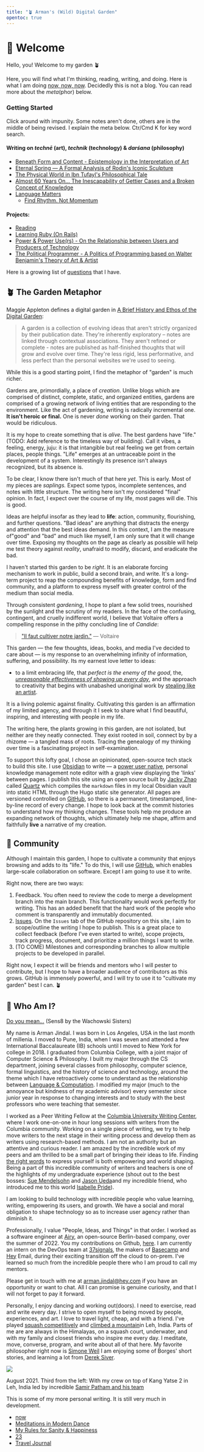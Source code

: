 ```yaml
---
title: "🪴 Arman's (Wild) Digital Garden"
opentoc: true
---
```


#  🌊 Welcome 

Hello, you! Welcome to my garden 🪴 

Here, you will find what I'm thinking, reading, writing, and doing. Here is what I am doing [now, now, now](digital-garden/Personal/now.md).  Decidedly this is not a blog. You can read more about the *meta*(phor) below. 

### Getting Started
Click around with impunity. Some notes aren't done, others are in the middle of being revised. I explain the meta below. Ctr/Cmd K for key word search. 

#### Writing on *technē* (art), *technik* (technology) & *darśana* (philosophy)
- [Beneath Form and Content - Epistemology in the Interpretation of Art](digital-garden/Beyond-Form-Content.md)
- [Eternal Spring — A Formal Analysis of Rodin's Iconic Sculpture ](digital-garden/Rodin/Eternal%20Spring%20—%20A%20Formal%20Analysis%20of%20Rodin.md)
- [The Physical World in Ibn Tufayl's Philosophical Tale](digital-garden/Ibn-Tufayl.md)
- [Almost 60 Years On... The Inescapability of Gettier Cases and a Broken Concept of Knowledge](digital-garden/The-Inescapability-of-Gettier%20Cases.md)
- [Language Matters](digital-garden/Language-Matters)
	- [Find Rhythm. Not Momentum](digital-garden/Rhythm-Not-Momentum.md)

#### Projects: 
-  [Reading](digital-garden/Reading%20&%20Books/Philosophy%20of%20Reading.md)
-  [Learning Ruby (On Rails)](digital-garden/Ruby.md) 
- [Power & Power Use(rs) - On the Relationship between Users and Producers of Technology](digital-garden/Independent%20Study/Power%20&%20Power%20User%20-%20Prospectus.md)
-  [The Political Programmer - A Politics of Programming based on Walter Benjamin's Theory of Art & Artist](work-in-progress/The-Political-Programmer.md)

Here is a growing list of [questions](digital-garden/Questions.md) that I have.


## 🪴 The Garden Metaphor 

Maggie Appleton defines a digital garden in [A Brief History and Ethos of the Digital Garden](https://maggieappleton.com/garden-history):

> A garden is a collection of evolving ideas that aren't strictly organized by their publication date. They're inherently exploratory – notes are linked through contextual associations. They aren't refined or complete - notes are published as half-finished thoughts that will grow and evolve over time. They're less rigid, less performative, and less perfect than the personal websites we're used to seeing.

While this is a good starting point, I find the metaphor of "garden" is much richer.

Gardens are, primordially, a place of *creation*. Unlike blogs which are comprised of distinct, complete, static, and organized entities, gardens are comprised of a growing network of living entities that are responding to the environment. Like the act of gardening, writing is radically incremental one. **It isn't heroic or final.**  One is never *done* working on their garden. That would be ridiculous. 

It is my hope to create something that is *alive*. The best gardens have "life." (TODO: Add reference to the timeless way of building). Call it vibes, a feeling, energy, juju: it is that intangible but real feeling we get from certain  places, people things. "Life" emerges at an untraceable point in the development of a system. Interestingly its presence isn't always recognized, but its absence is. 

To be clear, I know there isn't much of that here *yet*. This is early. Most of my pieces are *saplings.* Expect some typos, incomplete sentences, and notes with little structure. The writing here isn't my considered "final" opinion. In fact, I expect over the course of my life, most pages will die. This is good. 

Ideas are helpful insofar as they lead to **life**: action, community, flourishing, and further questions. "Bad ideas" are anything that distracts the energy and attention that the best ideas demand. In this context, I am the measure of"good" and "bad" and much like myself, I am only sure that it will change over time. Exposing my thoughts on the page as clearly as possible will help me test theory against *reality*, unafraid to modify, discard, and eradicate the bad.

I haven't started this garden to be *right*. It is an elaborate forcing mechanism to work in public, build a second brain, and write.  It's a long-term project to reap the compounding benefits of knowledge, form and find community, and a platform to express myself with greater control of the medium than social media. 

Through consistent *gardening*, I hope to plant a few solid trees, nourished by the sunlight and the scrutiny of my readers. In the face of the confusing, contingent, and cruelly indifferent world, I believe that Voltaire offers a compelling response in the pithy concluding line of *Candide*:

> [ "Il faut cultiver notre jardin."](https://www.theschooloflife.com/article/cultivate-own-garden-voltaire/)  — Voltaire

This garden — the few thoughts, ideas, books, and media I've decided to care about — is my response to an overwhelming infinity of information, suffering, and possibility. Its my earnest love letter to ideas:
- to a limit embracing life, that *perfect is the enemy of the good*, the, *[unreasonable effectiveness of showing up every day](https://typesense.org/blog/the-unreasonable-effectiveness-of-just-showing-up-everyday/)*, and the approach to creativity that begins with unabashed unoriginal work by [stealing like an artist](https://en.wikipedia.org/wiki/Steal_Like_an_Artist). 

It is a living polemic against finality. Cultivating this garden is an affirmation of my limited agency, and through it I seek to share what I find beautiful, inspiring, and interesting with people in my life. 

The writing here, the plants growing in this garden, are not isolated, but neither are they neatly connected. They exist rooted in soil, connect by by a rhizome — a tangled mass of roots. Tracing the genealogy of my thinking over time is a fascinating project in self-examination.

To support this lofty goal, I chose an opinionated, open-source tech stack to build this site. I use [Obsidian](https://obsidian.md/) to write — a [power user native](digital-garden/Independent%20Study/Power%20&%20Power%20User%20-%20Prospectus.md), personal knowledge management note editor with a graph view displaying the 'links' between pages. I publish this site using an open source built by [Jacky Zhao](https://jzhao.xyz/) called [Quartz](https://github.com/jackyzha0/quartz#quartz) which compiles the `markdown` files in my local Obsidian vault into static HTML through the Hugo static site generator. All pages are versioned controlled on [GitHub](https://github.com/armanjindal/armanjindal.github.io/commit/hugo), so there is a permanent, timestamped, line-by-line record of every change. I hope to look back at the commit histories to understand how my thinking changes. These tools help me produce an expanding network of thoughts, which ultimately help me shape, affirm and faithfully **live** a narrative of my creation. 


## 🚀 Community 
Although I maintain this garden, I hope to cultivate a community that enjoys browsing and adds to its "life."  To do this, I will use [GitHub](https://github.com/armanjindal/armanjindal.github.io), which enables large-scale collaboration on software. Except I am going to use it to write. 

Right now, there are two ways:
1. Feedback. You often need to review the code to merge a development branch into the main branch. This functionality would work perfectly for writing. This has an added benefit that the hard work of the people who comment is transparently and immutably documented. 
2. [Issues](https://github.com/armanjindal/armanjindal.github.io/issues). On the `Issues` tab of the GitHub repository on this site, I aim to scope/outline the writing I hope to publish. This is a great place to collect feedback (before I've even started to write), scope projects, track progress, document, and prioritize a million things I want to write. 
3. (TO COME) Milestones and corresponding branches to allow multiple projects to be developed in parallel. 

Right now, I expect it will be friends and mentors who I will pester to contribute, but I hope to have a broader audience of contributors as this grows. GitHub is immensely powerful, and I will try to use it to "cultivate my garden" best I can. 🪴


## 🧐 Who Am I?

[Do you mean...](https://youtu.be/fR5-x7v7UkE?t=37) (Sens8 by the Wachowski Sisters)


My name is Arman Jindal. I was born in Los Angeles, USA in the last month of millenia. I moved to Pune, India, when I was seven and attended a few International Baccalaureate (IB) schools until I moved to New York for college in 2018. I graduated from Columbia College, with a joint major of Computer Science & Philosophy. I built my major through the CS department, joining several classes from philosophy, computer science, formal linguistics, and the history of science and technology, around the theme which I have retroactively come to understand as the relationship between [Language & Computation](work-in-progress/College%20-%20Language%20&%20Computation.md). I modified my major (much to the annoyance but kindness of my academic advisor) every semester since junior year in response to changing interests and to study with the best professors who were teaching that semester. 

I worked as a Peer Writing Fellow at the [Columbia University Writing Center](https://www.college.columbia.edu/core/node/4083), where I work one-on-one in hour long sessions with writers from the Columbia community. Working on a single piece of writing, we try to help move writers to the next stage in their writing process and develop them as writers using research-based methods. I am not an authority but an attentive and curious reader. I am amazed by the incredible work of my peers and am thrilled to be a small part of bringing their ideas to life. Finding [the right words](digital-garden/Jugaad%20and%20the%20Power%20of%20the%20Right%20Word.md) to express yourself is both empowering and world shaping. Being a part of this incredible community of writers and teachers is one of the highlights of my undergraduate experience (shout out to the best bosses: [Sue Mendelsohn](https://english.columbia.edu/content/sue-mendelsohn) and [Jason Ueda](https://www.college.columbia.edu/core/uwp/writing-center/consultants#JasonU)and my incredible friend, who introduced me to this world [Isabelle Pride](https://www.linkedin.com/in/isabellepride/)).

I am looking to build technology with incredible people who value learning, writing, empowering its users, and growth. We have a social and moral obligation to shape technology so as to increase user agency rather than diminish it.  

Professionally, I value "People, Ideas, and Things" in that order. I worked as a software engineer at [Airy](https://airy.co/), an open-source Berlin-based company, over the summer of 2022. You my contributions on Github, [here](https://github.com/airyhq/airy/pulls?q=is%3Aclosed+author%3Aarmanjindal). I am currently an intern on the DevOps team at [37signals](https://37signals.com/), the makers of [Basecamp](https://basecamp.com/) and [Hey](https://www.hey.com/) Email, during their exciting transition off the cloud to on-prem. I've learned so much from the incredible people there who I am proud to call my mentors. 

Please get in touch with me at arman.jindal@hey.com if you have an opportunity or want to chat. All I can promise is genuine curiosity, and that I will not forget to pay it forward.

Personally, I enjoy dancing and working out(doors). I need to exercise, read and write every day. I strive to open myself to being moved by people, experiences, and art. I love to travel light, cheap, and with a friend. I've played [squash competitively](https://www.youtube.com/watch?v=BZ3n9XHfAy8&t=1575s) and [climbed a mountain](https://adventure-pulse.com/mountaineering/kang-yatse-2)in Leh, India. Parts of me are are always in the Himalayas, on a squash court, underwater, and with my family and closest friends who inspire me every day.  I meditate, move, converse, program, and write about all of that here. My favorite philosopher right now is [Simone Weil](https://en.wikipedia.org/wiki/Simone_Weil) I am enjoying some of Borges' short stories, and learning a lot from [Derek Siver](https://sive.rs/).

![](digital-garden/Images/pictures/Kang%20Yatse.jpg)

August 2021. Third from the left: With my crew on top of Kang Yatse 2 in Leh, India led by incredible [Samir Patham and his team](https://adventure-pulse.com/)

This is some of my more personal writing. It is still very much in development. 
- [now](digital-garden/Personal/now.md)
- [Meditations in Modern Dance](digital-garden/Meditations%20on%20Modern%20Dance.md)
- [My Rules for Sanity & Happiness](digital-garden/Personal/My%20Rules%20for%20Sanity%20&%20Happiness.md)
- [23](private/23.md)
- [Travel Journal](Travel)


